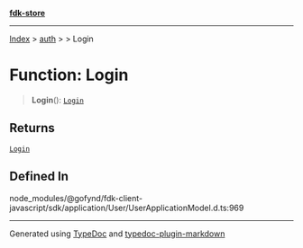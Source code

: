 [**fdk-store**](../../../README.md)
***

[Index](../../../API.md) > [auth](../../README.md) > [<internal>](../README.md) > Login

# Function: Login

> **Login**(): [`Login`](../type-aliases/type-alias.Login.md)

## Returns

[`Login`](../type-aliases/type-alias.Login.md)

## Defined In

node\_modules/@gofynd/fdk-client-javascript/sdk/application/User/UserApplicationModel.d.ts:969

***
Generated using [TypeDoc](https://typedoc.org/) and [typedoc-plugin-markdown](https://www.npmjs.com/package/typedoc-plugin-markdown)
